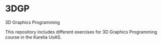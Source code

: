 3DGP
====

3D Graphics Programming

This repository includes different exercises for 3D Graphics Programming course in the Karelia UoAS.
